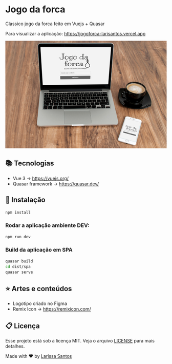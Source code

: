 # Jogo da forca

Classico jogo da forca feito em Vuejs + Quasar

Para visualizar a aplicação: https://jogoforca-larisantos.vercel.app

![imagem](https://github.com/LariMoro20/jogo-forca/blob/main/tela.jpg)

## :books: Tecnologias

- Vue 3 -> https://vuejs.org/
- Quasar framework -> https://quasar.dev/

## :hammer: Instalação

```bash
npm install
```

### Rodar a aplicação ambiente DEV:

```bash
npm run dev
```

### Build da aplicação em SPA

```bash
quasar build
cd dist/spa
quasar serve
```

## :star: Artes e conteúdos

- Logotipo criado no Figma
- Remix Icon -> https://remixicon.com/

## :clipboard: Licença

Esse projeto está sob a licença MIT. Veja o arquivo [LICENSE](LICENSE) para mais detalhes.

Made with :heart: by [Larissa Santos](https://larissa-santos.vercel.app/)
